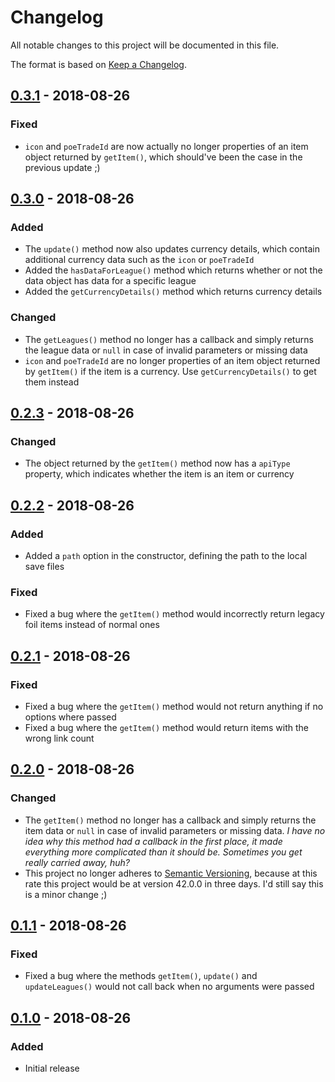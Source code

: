 # Changelog
All notable changes to this project will be documented in this file.

The format is based on [Keep a Changelog](http://keepachangelog.com/en/1.0.0/).

## [0.3.1] - 2018-08-26
### Fixed
- `icon` and `poeTradeId` are now actually no longer properties of an item object returned by `getItem()`, which should've been the case in the previous update ;)

## [0.3.0] - 2018-08-26
### Added
- The `update()` method now also updates currency details, which contain additional currency data such as the `icon` or `poeTradeId`
- Added the `hasDataForLeague()` method which returns whether or not the data object has data for a specific league
- Added the `getCurrencyDetails()` method which returns currency details

### Changed
- The `getLeagues()` method no longer has a callback and simply returns the league data or `null` in case of invalid parameters or missing data
- `icon` and `poeTradeId` are no longer properties of an item object returned by `getItem()` if the item is a currency. Use `getCurrencyDetails()` to get them instead

## [0.2.3] - 2018-08-26
### Changed
- The object returned by the `getItem()` method now has a `apiType` property, which indicates whether the item is an item or currency

## [0.2.2] - 2018-08-26
### Added
- Added a `path` option in the constructor, defining the path to the local save files

### Fixed
- Fixed a bug where the `getItem()` method would incorrectly return legacy foil items instead of normal ones

## [0.2.1] - 2018-08-26
### Fixed
- Fixed a bug where the `getItem()` method would not return anything if no options where passed
- Fixed a bug where the `getItem()` method would return items with the wrong link count

## [0.2.0] - 2018-08-26
### Changed
- The `getItem()` method no longer has a callback and simply returns the item data or `null` in case of invalid parameters or missing data. *I have no idea why this method had a callback in the first place, it made everything more complicated than it should be. Sometimes you get really carried away, huh?*
- This project no longer adheres to [Semantic Versioning](http://semver.org/spec/v2.0.0.html), because at this rate this project would be at version 42.0.0 in three days. I'd still say this is a minor change ;)

## [0.1.1] - 2018-08-26
### Fixed
- Fixed a bug where the methods `getItem()`, `update()` and `updateLeagues()` would not call back when no arguments were passed

## [0.1.0] - 2018-08-26
### Added
- Initial release

[0.3.1]: https://www.npmjs.com/package/poe-ninja-api-manager/v/0.3.1
[0.3.0]: https://www.npmjs.com/package/poe-ninja-api-manager/v/0.3.0
[0.2.3]: https://www.npmjs.com/package/poe-ninja-api-manager/v/0.2.3
[0.2.2]: https://www.npmjs.com/package/poe-ninja-api-manager/v/0.2.2
[0.2.1]: https://www.npmjs.com/package/poe-ninja-api-manager/v/0.2.1
[0.2.0]: https://www.npmjs.com/package/poe-ninja-api-manager/v/0.2.0
[0.1.1]: https://www.npmjs.com/package/poe-ninja-api-manager/v/0.1.1
[0.1.0]: https://www.npmjs.com/package/poe-ninja-api-manager/v/0.1.0
